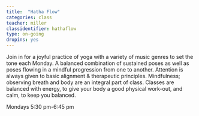 ```yaml
---
title:  "Hatha Flow"
categories: class
teacher: miller
classidentifier: hathaflow
type: on-going
dropins: yes
---
```

Join in for a joyful practice of yoga with a variety of music genres to set the tone each Monday. A balanced combination of sustained poses as well as poses flowing in a mindful progression from one to another. Attention is always given to basic alignment & therapeutic principles. Mindfulness; observing breath and body are an integral part of class. Classes are balanced with energy, to give your body a good physical work-out, and calm, to keep you balanced.

Mondays 5:30 pm-6:45 pm
